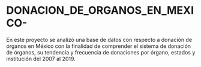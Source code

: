 # DONACION_DE_ORGANOS_EN_MEXICO-
En este proyecto se analizó una base de datos con respecto a donación de órganos en México con la finalidad de comprender el sistema de donación de órganos, su tendencia y frecuencia de donaciones por órgano, estados y institución del 2007 al 2019.
